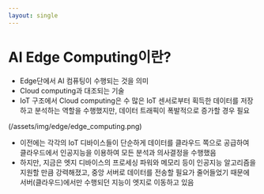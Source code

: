 ```yaml
---
layout: single
---
```


# AI Edge Computing이란?

- Edge단에서 AI 컴퓨팅이 수행되는 것을 의미
- Cloud computing과 대조되는 기술
- IoT 구조에서 Cloud computing은 수 많은 IoT 센서로부터 획득한 데이터를 저장하고 분석하는 역할을 수행했지만, 데이터 트래픽이 폭발적으로 증가할 경우 필요



(/assets/img/edge/edge_computing.png)

- 이전에는 각각의 IoT 디바이스들이 단순하게 데이터를 클라우드 쪽으로 공급하여 클라우드에서 인공지능을 이용하여 모든 분석과 의사결정을 수행했음
- 하지만, 지금은 엣지 디바이스의 프로세싱 파워와 메모리 등이 인공지능 알고리즘을 지원할 만큼 강력해졌고, 중앙 서버로 데이터를 전송할 필요가 줄어들었기 때문에 서버(클라우드)에서만 수행되던 지능이 엣지로 이동하고 있음


